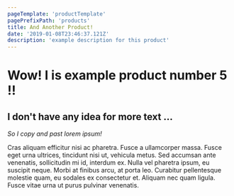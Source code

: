 ```yaml
---
pageTemplate: 'productTemplate'
pagePrefixPath: 'products'
title: And Another Product!
date: '2019-01-08T23:46:37.121Z'
description: 'example description for this product'
---
```


# Wow! I is example product number 5 !!

## I don't have any idea for more text ...

_So I copy and past lorem ipsum!_

Cras aliquam efficitur nisi ac pharetra. Fusce a ullamcorper massa. Fusce eget urna ultrices, tincidunt nisi ut, vehicula metus. Sed accumsan ante venenatis, sollicitudin mi id, interdum ex. Nulla vel pharetra ipsum, eu suscipit neque. Morbi at finibus arcu, at porta leo. Curabitur pellentesque molestie quam, eu sodales ex consectetur et. Aliquam nec quam ligula. Fusce vitae urna ut purus pulvinar venenatis.
